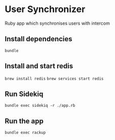 # User Synchronizer

Ruby app which synchronises users with intercom

## Install dependencies

`bundle`

## Install and start redis

`brew install redis`
`brew services start redis`

## Run Sidekiq

`bundle exec sidekiq -r ./app.rb`

## Run the app

`bundle exec rackup`
